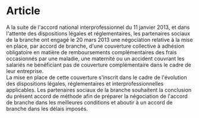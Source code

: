 # Article

  
A la suite de l'accord national interprofessionnel du 11 janvier 2013, et dans l'attente des dispositions légales et réglementaires, les partenaires sociaux de la branche ont engagé le 20 mars 2013 une négociation relative à la mise en place, par accord de branche, d'une couverture collective à adhésion obligatoire en matière de remboursements complémentaires des frais occasionnés par une maladie, une maternité ou un accident couvrant les salariés ne bénéficiant pas de couverture complémentaire dans le cadre de leur entreprise.  
La mise en place de cette couverture s'inscrit dans le cadre de l'évolution des dispositions légales, réglementaires et interprofessionnelles applicables. Les partenaires sociaux de la branche souhaitent la conclusion du présent accord de méthode afin de préparer la négociation de l'accord de branche dans les meilleures conditions et aboutir à un accord de branche dans les délais imposés.

